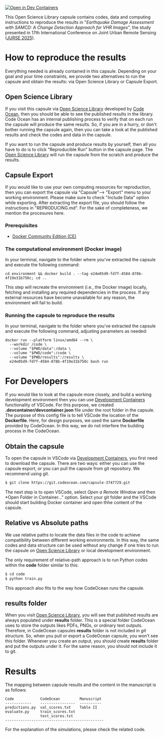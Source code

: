 [![Open in Dev Containers](https://img.shields.io/static/v1?label=Dev%20Containers&message=Open&color=blue&logo=visualstudiocode)](https://vscode.dev/redirect?url=vscode://ms-vscode-remote.remote-containers/cloneInVolume?url=https://github.com/hkayabilisim/jurse2025.git)

This Open Science Library capsule contains codes, data and computing instructions to reproduce the results in "*Earthquake Damage Assessment with SAMCD: A Change Detection Approach for VHR Images*", the study presented in 17th International Conference on Joint Urban Remote Sensing ([JURSE 2025](https://2025.ieee-jurse.org)). 

# How to reproduce the results
Everything needed is already contained in this capsule. Depending on your goal and your time constraints, we provide two alternatives to run the capsule and obtain the results: via Open Science Library or Capsule Export.

## Open Science Library
If you visit this capsule via [Open Science Library](https://codeocean.com/explore) developed by [Code Ocean](https://codeocean.com), then you should be able to see the published results in the library. Code Ocean has an internal publishing process to verify that on each run the capsule will produce the same results. So, if you are in a hurry, or don't bother running the capsule again, then you can take a look at the published results and check the codes and data in the capsule.

If you want to run the capsule and produce results by yourself, then all you have to do is to click "Reproducible Run" button in the capsule page. The [Open Science Library](https://codeocean.com/explore) will run the capsule from the scratch and produce the results.

## Capsule Export
If you would like to use your own computing resources for reproduction, then you can export the capsule via "Capsule"--> "Export" menu to your working environment. Please make sure to check "Include Data" option while exporting. After extracting the export file, you should follow the instructions in "REPRODUCING.md". For the sake of completeness, we mention the procesures here.

### Prerequisites 
- [Docker Community Edition (CE)](https://www.docker.com/community-edition)

### The computational environment (Docker image)
In your terminal, navigate to the folder where you've extracted the capsule and execute the following command:
```shell
cd environment && docker build . --tag e24e05d9-fd7f-4584-878b-4f19e31b750c; cd ..
```

This step will recreate the environment (i.e., the Docker image) locally, fetching and installing any required dependencies in the process. If any external resources have become unavailable for any reason, the environment will fail to build.

### Running the capsule to reproduce the results
In your terminal, navigate to the folder where you've extracted the capsule and execute the following command, adjusting parameters as needed:
```shell
docker run --platform linux/amd64 --rm \
  --workdir /code \
  --volume "$PWD/data":/data \
  --volume "$PWD/code":/code \
  --volume "$PWD/results":/results \
  e24e05d9-fd7f-4584-878b-4f19e31b750c bash run
```

# For Developers
If you would like to look at the capsule more closely, and build a working development environment then you can use [Development Containers](https://containers.dev/) functionality of VSCode. For this purpose, we created **.devcontainer/devcontainer.json** file under the root folder in the capsule. The purpose of this config file is to tell VSCode the location of the **Dockerfile**. Here, for design purposes, we used the same **Dockerfile** provided by CodeOcean. In this way, we do not interfere the building process in the CodeOcean. 

## Obtain the capsule
To open the capsule in VSCode via [Development Containers](https://containers.dev/), you first need to download the capsule. There are two ways: either you can use the capsule export, or you can pull the capsule from git repository. We recommend using git.

~~~bash
$ git clone https://git.codeocean.com/capsule-3747729.git
~~~

The next step is to open VSCode, select *Open a Remote Window* and then *Open Folder in Container..." option. Select your git folder and the VSCode should start building Docker container and open thhe content of the capsule. 


## Relative vs Absolute paths
We use relative paths to locate the data files in the code to achieve compatibility between different working environments. In this way, the same codes and data structure can be used without any change if one tries to run the capsule on [Open Science Library](https://codeocean.com/explore) or local development environment. 

The only requirement of relative-path approach is to run Python codes within the **code** folder similar to this:
~~~bash
$ cd code
$ python train.py
~~~
This approach also fits to the way how CodeOcean runs the capsule.

## results folder
When you visit [Open Science Library](https://codeocean.com/explore), you will see that published results are always populated under **results** folder. This is a special folder CodeOcean uses to store the outputs likes PDFs, PNGs, or ordinary text outputs. Therefore, in CodeOcean capsules **results** folder is not included in *git* structure. So, when you pull or export a CodeOcean capsule, you won't see this folder. Whenever you create an output, you should create **results** folder and put the outputs under it. For the same reason, you should not include it to git. 

# Results
The mapping between capsule results and the content in the manuscript is as follows:

    Code            CodeOcean         Manuscript
    ------------    ----------------  ----------
    predictions.py  val_scores.txt    Table II
    evaluate.py     train_scores.txt
                    test_scores.txt 
    ---------------------------------------------

For the explanation of the simulations, please check the related code.

 
